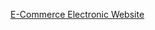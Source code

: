 [E-Commerce Electronic Website](https://www.figma.com/design/vLqpX7HXVmYiJ6NKu4Ckdb/ELECTRONIC-WEBSITE?node-id=0-1&t=IbfFkbjEiz99kHd7-1)
